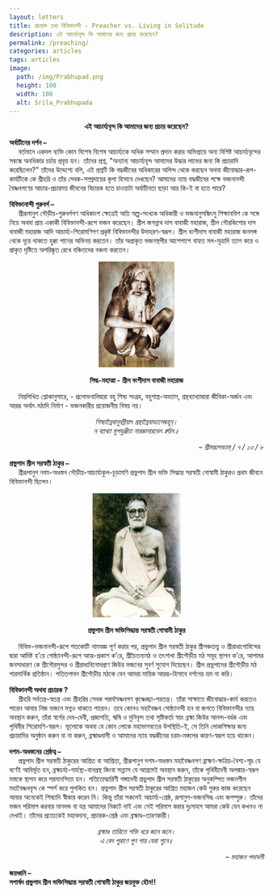 ```yaml
---
layout: letters
title: প্রচারক তথা বিবিক্তানন্দী - Preacher vs. Living in Solitude
description: এই আচার্য্যবৃন্দ কি আমাদের জন্য প্রচার করেছেন?
permalink: /preaching/
categories: articles
tags: articles
image:
  path: /img/Prabhupad.png
  height: 100
  width: 100
  alt: Srila_Prabhupada
---
```


<!-- <p style="text-align:center"> শ্রীশ্রীগুরু-গৌরাঙ্গৌ জয়তঃ </p> -->

<p style="text-align:center"> <b> এই আচার্য্যবৃন্দ কি আমাদের জন্য প্রচার করেছেন? </b> </p>

<b>অর্বাচীনের দর্শন – </b> <br>
&emsp; বর্তমানে একদল ব্যক্তি কোন বিশেষ বিশেষ আচার্য্যকে অধিক সম্মান প্রদান করার অভিপ্রায়ে অন্য বিশিষ্ট আচার্য্যবৃন্দের সম্বন্ধে অনধিকার চর্চায় প্রবৃত্ত হন। তাঁদের প্রশ্ন, "অন্যান্য আচার্য্যবৃন্দ আমাদের উদ্ধার লাভের জন্য কি প্রচারাদি করেছিলেন?" তাঁদের উদ্দেশ্যে বলি, এই প্রশ্নটি কি বদ্ধজীবের অধিকারের অলিন্দ থেকে করছেন অথবা জীবোদ্ধার-রূপ-কার্যটিকে কে শ্রীহরি ও তাঁর সেবক-সম্প্রদায়ের কৃপা হিসাবে দেখছেন? আমাদের ন্যায় বদ্ধজীবের পক্ষে ভজনানন্দী বৈষ্ণবগণের আচার-প্রচারময় জীবনের বিচারক হতে চাওয়াটা অর্বাচীনতা ছাড়া আর কি-ই বা হতে পারে?

<b>বিবিক্তানান্দী গুরুবর্গ – </b> <br>
&emsp; শ্রীরূপানুগ গৌড়ীয়-গুরুবর্গগণ অধিকাংশ ক্ষেত্রেই অতি অল্প-সংখ্যক অধিকারী ও ভজনানুসন্ধিৎসু শিক্ষানবিশ কে সঙ্গে নিয়ে অথবা প্রায় একাকী বিবিক্তানন্দী-রূপে ভজন করেছেন। শ্রীল জগন্নাথ দাস বাবাজী মহারাজ, শ্রীল গৌরকিশোর দাস বাবাজী মহারাজ আদি আচার্য্য-শিরোমণিগণ প্রকৃষ্ট বিবিক্তানন্দীর উদাহরণ-স্বরূপ। শ্রীল বংশীদাস বাবাজী মহারাজ জনসঙ্গ থেকে দূরে থাকতে হুক্কা পানের অভিনয় করতেন। তাঁর অপ্রাকৃত ভজনস্থলীর আশেপাশে বাহ্যত মল-মূত্রাদি ত্যাগ করে ও প্রাকৃত দৃষ্টিতে অপরিষ্কৃত রেখে বঞ্চিতদের বঞ্চনা করতেন।

<p style="text-align:center">
<img src="/img/VamsidasaBabajiMj.jpg" 
     width="150"
     height="209"
     alt="শ্রীল বংশীদাস বাবাজী মহারাজ" />
</p>

<p style="text-align:center"> <b>
সিদ্ধ-মহাত্মা - শ্রীল বংশীদাস বাবাজী মহারাজ
</b></p>

&emsp; নিম্নলিখিত শ্লোকানুসারে, - প্রলোভনাদিদ্বারা বহু শিষ্য সংগ্রহ, বহুশাস্ত্র-অভ্যাস, গ্রন্থব্যাখ্যাদ্বারা জীবিকা-অর্জন এবং আরম্ভ অর্থাৎ মঠাদি নির্মাণ - ভজনকারীর প্রয়োজনীয় বিষয় নয়।

<p style="text-align:center"> <i> 
শিষ্যান্নৈবানুবধ্নীয়াৎ গ্রন্থান্নৈবাভ্যসেদ্বহূন্। <br>
ন ব্যাখ্যা মুপযুঞ্জীত নারম্ভানারভেৎ ক্বচিৎ॥
</i></p>
<p style="text-align:right"> <i>
– শ্রীমদ্ভাগবতম্ / ৭ / ১৩ / ৮
</i></p>

<b>প্রভুপাদ শ্রীল সরস্বতী ঠাকুর – </b> <br>
&emsp; শ্রীরূপানুগ নবম-অধস্তন গৌড়ীয়-আচার্য্যকুল-চূড়ামণি প্রভুপাদ শ্রীল ভক্তি সিদ্ধান্ত সরস্বতী গোস্বামী ঠাকুরও প্রথম জীবনে বিবিক্তানন্দী ছিলেন।

<p style="text-align:center">
<img src="/img/Srila_Prabhupada_Cm.jpg" 
     width="175" 
     height="245"
     alt="প্রভুপাদ শ্রীল ভক্তিসিদ্ধান্ত সরস্বতী গোস্বামী ঠাকুর" />
</p>

<p style="text-align:center"> <b>
প্রভুপাদ শ্রীল ভক্তিসিদ্ধান্ত সরস্বতী গোস্বামী ঠাকুর
</b></p>

&emsp; বিবিক্ত-ভজনানন্দী-রূপে শতকোটি নামযজ্ঞ পূর্ণ করার পর, প্রভুপাদ শ্রীল সরস্বতী ঠাকুর শ্রীপঞ্চতত্ত্ব ও শ্রীরাধাগোবিন্দের দ্বারা আদিষ্ট হ’য়ে গোষ্ঠ্যানন্দী-রূপে আত্ম-প্রকাশ ক’রে, শ্রীচৈতন্যমঠ ও তৎশাখা শ্রীগৌড়ীয় মঠ সমূহ স্থাপন ক’রে, আপামর জনসাধারণ কে শ্রীগৌরসুন্দর ও শ্রীরাধাবিনোদপ্রাণ জিউর ভজনের সুবর্ণ সুযোগ দিয়েছেন। শ্রীল প্রভুপাদের শ্রীগৌড়ীয় মঠ পারমার্থিক প্রতিষ্ঠান। পতিতপাবন শ্রীগৌড়ীয় মঠকে যেন আমরা মায়িক আরম্ভ-হিসাবে দর্শনের ভ্রম না করি।

<b>বিবিক্তানন্দী অথবা প্রচারক ? </b> <br>
&emsp; শ্রীহরি সর্বতন্ত্র-স্বতন্ত্র এবং শ্রীহরির সেবক পরমবৈষ্ণবগণ কৃষ্ণেচ্ছা-পরতন্ত্র। তাঁরা সাক্ষাতে জীবোদ্ধার-কার্য করতেও পারেন আবার নিজ ভজনে মগ্নও থাকতে পারেন। তবে কোনও মহাবৈষ্ণব গোষ্ঠ্যানন্দী হন বা জগতে বিবিক্তানন্দীর ন্যায় অবস্থান করুন, তাঁরা স্বর্গের দেব-দেবী, প্রজাপতি, ঋষি ও মুনিবৃন্দ তথা সৃষ্টিকর্তা স্বয়ং ব্রহ্মা জিউর আনন্দ-বর্ধক এবং পৃথিবীর শিরোমণি-স্বরূপ। ভূলোকে অথবা যে কোন লোকে মহাভাগবতের উপস্থিতি-ই, সে তিনি লোকশিক্ষার জন্য প্রচারাদির অনুষ্ঠান করুন বা না করুন, ব্রহ্মাণ্ডবাসী ও আমাদের ন্যায় বদ্ধজীবের চরম-মঙ্গলের কারণ-স্বরূপ হয়ে থাকেন।

<b>দশম-অধস্তনের শ্রেষ্ঠত্ব – </b> <br>
&emsp; প্রভুপাদ শ্রীল সরস্বতী ঠাকুরের আশ্রিত বা আশ্রিতা, শ্রীরূপানুগ দশম-অধস্তন মহাবৈষ্ণবগণ ব্রাহ্মণ-ক্ষত্রিয়-বৈশ্য-শূদ্র যে বর্ণেই আবির্ভূত হন, ব্রহ্মচর্য্য-গার্হস্থ্য-বানপ্রস্থ কিংবা সন্ন্যাস যে আশ্রমেই অবস্থান করুন, তাঁকে পৃথিবীদেবী অলঙ্কার-স্বরূপ মস্তকে স্থাপন করে পরমানন্দিতা হন। পতিতোদ্ধারিণী গঙ্গাদেবী প্রভুপাদ শ্রীল সরস্বতী ঠাকুরের অনুকম্পিত ভজনশীল মহাবৈষ্ণববৃন্দ কে স্পর্শ করে পুলকিত হন। প্রভুপাদ শ্রীল সরস্বতী ঠাকুরের আশ্রিত মহাজন কেউ গুরুর কাজ করেছেন আবার অনেকেই শিষ্যাদি স্বীকার করেন নি। কিন্তু তাঁরা সকলেই আচার্য্য-শ্রেষ্ঠ, রূপানুগ-ভজনসিদ্ধ এবং জগদ্গুরু। তাঁদের ভজন পরিমাপ করবার মানদন্ড বা যন্ত্র আমাদের নিকটে নাই এবং সেই পরিমাপ করার দুঃসাহস আমরা কেউ যেন কখনও না দেখাই। তাঁদের প্রত্যেকেই মহাবদান্য, প্রচারক-শ্রেষ্ঠ এবং ব্রহ্মাণ্ড-তারণকারী।

<p style="text-align:center"> <i> 
ব্রহ্মাণ্ড তারিতে শক্তি ধরে জনে জনে। <br>
এ বেদ পুরাণে গুণ গায় যেবা শুনে॥
</i></p>
<p style="text-align:right"> <i>
– মহাজন পদাবলী
</i></p>

<b>জয়ধ্বনি – <br>
সপার্ষদ প্রভুপাদ শ্রীল ভক্তিসিদ্ধান্ত সরস্বতী গোস্বামী ঠাকুর জয়যুক্ত হৌন!!
</b>
